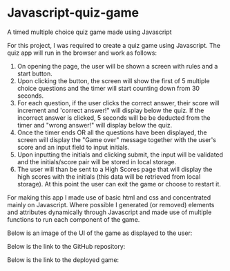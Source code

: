 # Javascript-quiz-game
A timed multiple choice quiz game made using Javascript

For this project, I was required to create a quiz game using Javascript. The quiz app will run in the browser and work as follows:
1) On opening the page, the user will be shown a screen with rules and a start button. 
2) Upon clicking the button, the screen will show the first of 5 multiple choice questions and the timer will start counting down from 30 seconds. 
3) For each question, if the user clicks the correct answer, their score will increment and 'correct answer!" will display below the quiz. If the incorrect answer is clicked, 5 seconds will be be deducted from the timer and "wrong answer!" will display below the quiz. 
4) Once the timer ends OR all the questions have been displayed, the screen will display the "Game over" message together with the user's score and an input field to input initials. 
5) Upon inputting the initials and clicking submit, the input will be validated and the initials/score pair will be stored in local storage.
6) The user will than be sent to a High Scores page that will display the high scores with the initials (this data will be retrieved from local storage). At this point the user can exit the game or choose to restart it.

For making this app I made use of basic html and css and concentrated mainly on Javascript. Where possible I generated (or removed) elements and attributes dynamically through Javascript and made use of multiple functions to run each component of the game. 

Below is an image of the UI of the game as displayed to the user:


Below is the link to the GitHub repository:

Below is the link to the deployed game:
